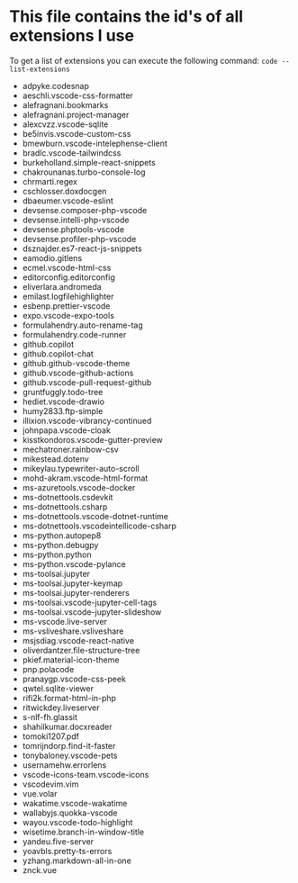 # This file contains the id's of all extensions I use

To get a list of extensions you can execute the following command: `code --list-extensions`

- adpyke.codesnap
- aeschli.vscode-css-formatter
- alefragnani.bookmarks
- alefragnani.project-manager
- alexcvzz.vscode-sqlite
- be5invis.vscode-custom-css
- bmewburn.vscode-intelephense-client
- bradlc.vscode-tailwindcss
- burkeholland.simple-react-snippets
- chakrounanas.turbo-console-log
- chrmarti.regex
- cschlosser.doxdocgen
- dbaeumer.vscode-eslint
- devsense.composer-php-vscode
- devsense.intelli-php-vscode
- devsense.phptools-vscode
- devsense.profiler-php-vscode
- dsznajder.es7-react-js-snippets
- eamodio.gitlens
- ecmel.vscode-html-css
- editorconfig.editorconfig
- eliverlara.andromeda
- emilast.logfilehighlighter
- esbenp.prettier-vscode
- expo.vscode-expo-tools
- formulahendry.auto-rename-tag
- formulahendry.code-runner
- github.copilot
- github.copilot-chat
- github.github-vscode-theme
- github.vscode-github-actions
- github.vscode-pull-request-github
- gruntfuggly.todo-tree
- hediet.vscode-drawio
- humy2833.ftp-simple
- illixion.vscode-vibrancy-continued
- johnpapa.vscode-cloak
- kisstkondoros.vscode-gutter-preview
- mechatroner.rainbow-csv
- mikestead.dotenv
- mikeylau.typewriter-auto-scroll
- mohd-akram.vscode-html-format
- ms-azuretools.vscode-docker
- ms-dotnettools.csdevkit
- ms-dotnettools.csharp
- ms-dotnettools.vscode-dotnet-runtime
- ms-dotnettools.vscodeintellicode-csharp
- ms-python.autopep8
- ms-python.debugpy
- ms-python.python
- ms-python.vscode-pylance
- ms-toolsai.jupyter
- ms-toolsai.jupyter-keymap
- ms-toolsai.jupyter-renderers
- ms-toolsai.vscode-jupyter-cell-tags
- ms-toolsai.vscode-jupyter-slideshow
- ms-vscode.live-server
- ms-vsliveshare.vsliveshare
- msjsdiag.vscode-react-native
- oliverdantzer.file-structure-tree
- pkief.material-icon-theme
- pnp.polacode
- pranaygp.vscode-css-peek
- qwtel.sqlite-viewer
- rifi2k.format-html-in-php
- ritwickdey.liveserver
- s-nlf-fh.glassit
- shahilkumar.docxreader
- tomoki1207.pdf
- tomrijndorp.find-it-faster
- tonybaloney.vscode-pets
- usernamehw.errorlens
- vscode-icons-team.vscode-icons
- vscodevim.vim
- vue.volar
- wakatime.vscode-wakatime
- wallabyjs.quokka-vscode
- wayou.vscode-todo-highlight
- wisetime.branch-in-window-title
- yandeu.five-server
- yoavbls.pretty-ts-errors
- yzhang.markdown-all-in-one
- znck.vue
